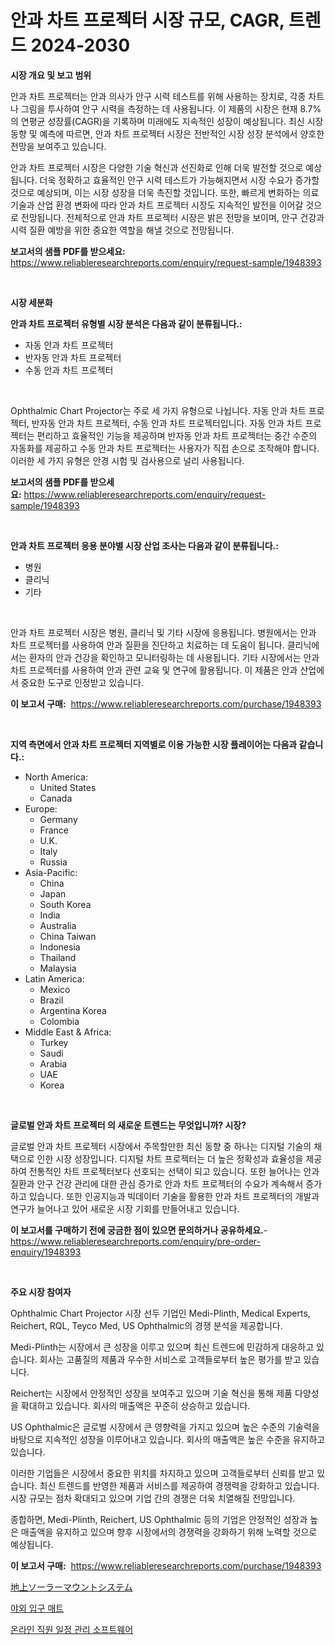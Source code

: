 <p><h1>안과 차트 프로젝터 시장 규모, CAGR, 트렌드 2024-2030</h1></p><p><strong>시장 개요 및 보고 범위</strong></p>
<p><p>안과 차트 프로젝터는 안과 의사가 안구 시력 테스트를 위해 사용하는 장치로, 각종 차트나 그림을 투사하여 안구 시력을 측정하는 데 사용됩니다. 이 제품의 시장은 현재 8.7%의 연평균 성장률(CAGR)을 기록하며 미래에도 지속적인 성장이 예상됩니다. 최신 시장 동향 및 예측에 따르면, 안과 차트 프로젝터 시장은 전반적인 시장 성장 분석에서 양호한 전망을 보여주고 있습니다.</p><p>안과 차트 프로젝터 시장은 다양한 기술 혁신과 선진화로 인해 더욱 발전할 것으로 예상됩니다. 더욱 정확하고 효율적인 안구 시력 테스트가 가능해지면서 시장 수요가 증가할 것으로 예상되며, 이는 시장 성장을 더욱 촉진할 것입니다. 또한, 빠르게 변화하는 의료 기술과 산업 환경 변화에 따라 안과 차트 프로젝터 시장도 지속적인 발전을 이어갈 것으로 전망됩니다. 전체적으로 안과 차트 프로젝터 시장은 밝은 전망을 보이며, 안구 건강과 시력 질환 예방을 위한 중요한 역할을 해낼 것으로 전망됩니다.</p></p>
<p><strong>보고서의 샘플 PDF를 받으세요:</strong> <a href="https://www.reliableresearchreports.com/enquiry/request-sample/1948393">https://www.reliableresearchreports.com/enquiry/request-sample/1948393</a></p>
<p>&nbsp;</p>
<p><strong>시장 세분화</strong></p>
<p><strong>안과 차트 프로젝터 유형별 시장 분석은 다음과 같이 분류됩니다.:</strong></p>
<p><ul><li>자동 안과 차트 프로젝터</li><li>반자동 안과 차트 프로젝터</li><li>수동 안과 차트 프로젝터</li></ul></p>
<p>&nbsp;</p>
<p><p>Ophthalmic Chart Projector는 주로 세 가지 유형으로 나뉩니다. 자동 안과 차트 프로젝터, 반자동 안과 차트 프로젝터, 수동 안과 차트 프로젝터입니다. 자동 안과 차트 프로젝터는 편리하고 효율적인 기능을 제공하며 반자동 안과 차트 프로젝터는 중간 수준의 자동화를 제공하고 수동 안과 차트 프로젝터는 사용자가 직접 손으로 조작해야 합니다. 이러한 세 가지 유형은 안경 시험 및 검사용으로 널리 사용됩니다.</p></p>
<p><strong>보고서의 샘플 PDF를 받으세요:</strong>&nbsp;<a href="https://www.reliableresearchreports.com/enquiry/request-sample/1948393">https://www.reliableresearchreports.com/enquiry/request-sample/1948393</a></p>
<p>&nbsp;</p>
<p><strong> 안과 차트 프로젝터 응용 분야별 시장 산업 조사는 다음과 같이 분류됩니다.:</strong></p>
<p><ul><li>병원</li><li>클리닉</li><li>기타</li></ul></p>
<p>&nbsp;</p>
<p><p>안과 차트 프로젝터 시장은 병원, 클리닉 및 기타 시장에 응용됩니다. 병원에서는 안과 차트 프로젝터를 사용하여 안과 질환을 진단하고 치료하는 데 도움이 됩니다. 클리닉에서는 환자의 안과 건강을 확인하고 모니터링하는 데 사용됩니다. 기타 시장에서는 안과 차트 프로젝터를 사용하여 안과 관련 교육 및 연구에 활용됩니다. 이 제품은 안과 산업에서 중요한 도구로 인정받고 있습니다.</p></p>
<p><strong>이 보고서 구매:</strong>&nbsp; <a href="https://www.reliableresearchreports.com/purchase/1948393">https://www.reliableresearchreports.com/purchase/1948393</a></p>
<p>&nbsp;</p>
<p><strong>지역 측면에서 안과 차트 프로젝터 지역별로 이용 가능한 시장 플레이어는 다음과 같습니다.:</strong></p>
<p><ul>
    <li>
        North America:
        <ul>
            <li>United States</li>
            <li>Canada</li>
        </ul>
    </li>
    <li>
        Europe:
        <ul>
            <li>Germany</li>
            <li>France</li>
            <li>U.K.</li>
            <li>Italy</li>
            <li>Russia</li>
        </ul>
    </li>
    <li>
        Asia-Pacific:
        <ul>
            <li>China</li>
            <li>Japan</li>
            <li>South Korea</li>
            <li>India</li>
            <li>Australia</li>
            <li>China Taiwan</li>
            <li>Indonesia</li>
            <li>Thailand</li>
            <li>Malaysia</li>
        </ul>
    </li>
    <li>
        Latin America:
        <ul>
            <li>Mexico</li>
            <li>Brazil</li>
            <li>Argentina Korea</li>
            <li>Colombia</li>
        </ul>
    </li>
    <li>
        Middle East & Africa:
        <ul>
            <li>Turkey</li>
            <li>Saudi</li>
            <li>Arabia</li>
            <li>UAE</li>
            <li>Korea</li>
        </ul>
    </li>
    </ul></p>
<p>&nbsp;</p>
<p><strong>글로벌 안과 차트 프로젝터 의 새로운 트렌드는 무엇입니까? 시장?</strong></p>
<p><p>글로벌 안과 차트 프로젝터 시장에서 주목할만한 최신 동향 중 하나는 디지털 기술의 채택으로 인한 시장 성장입니다. 디지털 차트 프로젝터는 더 높은 정확성과 효율성을 제공하여 전통적인 차트 프로젝터보다 선호되는 선택이 되고 있습니다. 또한 늘어나는 안과 질환과 안구 건강 관리에 대한 관심 증가로 안과 차트 프로젝터의 수요가 계속해서 증가하고 있습니다. 또한 인공지능과 빅데이터 기술을 활용한 안과 차트 프로젝터의 개발과 연구가 늘어나고 있어 새로운 시장 기회를 만들어내고 있습니다.</p></p>
<p><strong>이 보고서를 구매하기 전에 궁금한 점이 있으면 문의하거나 공유하세요.</strong>- <a href="https://www.reliableresearchreports.com/enquiry/pre-order-enquiry/1948393">https://www.reliableresearchreports.com/enquiry/pre-order-enquiry/1948393</a></p>
<p>&nbsp;</p>
<p><strong>주요 시장 참여자</strong></p>
<p><p>Ophthalmic Chart Projector 시장 선두 기업인 Medi-Plinth, Medical Experts, Reichert, RQL, Teyco Med, US Ophthalmic의 경쟁 분석을 제공합니다. </p><p>Medi-Plinth는 시장에서 큰 성장을 이루고 있으며 최신 트렌드에 민감하게 대응하고 있습니다. 회사는 고품질의 제품과 우수한 서비스로 고객들로부터 높은 평가를 받고 있습니다. </p><p>Reichert는 시장에서 안정적인 성장을 보여주고 있으며 기술 혁신을 통해 제품 다양성을 확대하고 있습니다. 회사의 매출액은 꾸준히 상승하고 있습니다. </p><p>US Ophthalmic은 글로벌 시장에서 큰 영향력을 가지고 있으며 높은 수준의 기술력을 바탕으로 지속적인 성장을 이루어내고 있습니다. 회사의 매출액은 높은 수준을 유지하고 있습니다. </p><p>이러한 기업들은 시장에서 중요한 위치를 차지하고 있으며 고객들로부터 신뢰를 받고 있습니다. 최신 트렌드를 반영한 제품과 서비스를 제공하여 경쟁력을 강화하고 있습니다. 시장 규모는 점차 확대되고 있으며 기업 간의 경쟁은 더욱 치열해질 전망입니다. </p><p>종합하면, Medi-Plinth, Reichert, US Ophthalmic 등의 기업은 안정적인 성장과 높은 매출액을 유지하고 있으며 향후 시장에서의 경쟁력을 강화하기 위해 노력할 것으로 예상됩니다.</p></p>
<p><strong>이 보고서 구매:</strong>&nbsp;&nbsp;<a href="https://www.reliableresearchreports.com/purchase/1948393">https://www.reliableresearchreports.com/purchase/1948393</a></p>
<p><p><a href="https://github.com/EmoryYundt1935/Market-Research-Report-List-1/blob/main/328754212010.md">地上ソーラーマウントシステム</a></p><p><a href="https://github.com/xvz497517413/Market-Research-Report-List-1/blob/main/675646011231.md">야외 입구 매트</a></p><p><a href="https://github.com/vskv4779xr1/Market-Research-Report-List-1/blob/main/541009911232.md">온라인 직원 일정 관리 소프트웨어</a></p></p>
